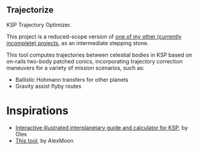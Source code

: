 ## Trajectorize
KSP Trajectory Optimizer.

This project is a reduced-scope version of [one of my other (currently incomplete) projects](https://github.com/itchono/gravity-assist-flyby-optimizer), as an intermediate stepping stone.

This tool computes trajectories between celestial bodies in KSP based on on-rails two-body patched conics, incorporating trajectory correction maneuvers for a variety of mission scenarios, such as:
* Ballistic Hohmann transfers for other planets
* Gravity assist flyby routes


# Inspirations
* [Interactive illustrated interplanetary guide and calculator for KSP](https://ksp.olex.biz/), by Olex
* [This tool](https://alexmoon.github.io/ksp/), by AlexMoon
